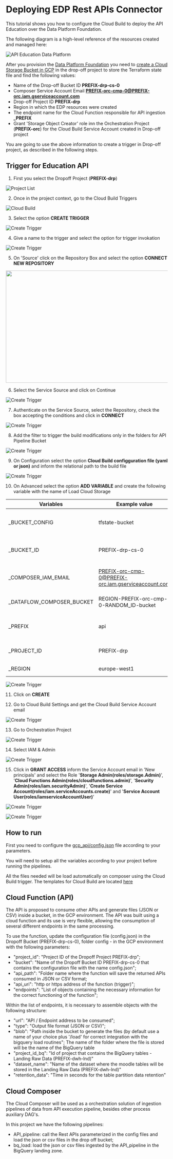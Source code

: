 # Deploying EDP Rest APIs Connector

This tutorial shows you how to configure the Cloud Build to deploy the API Education over the Data Platform Foundation.

The following diagram is a high-level reference of the resources created and managed here:

![API Education Data Platform](docs/img/API-Pipeline.drawio.png)

After you provision the [Data Platform Foundation](https://github.com/GoogleCloudPlatform/cloud-foundation-fabric/tree/master/blueprints/data-solutions/data-platform-foundations) you need to [create a Cloud Storage Bucket in GCP](https://cloud.google.com/storage/docs/creating-buckets) in the drop-off project to store the Terraform state file and find the following values:

- Name of the Drop-off Bucket ID **PREFIX-drp-cs-0**
- Composer Service Account Email **PREFIX-orc-cmp-0@PREFIX-orc.iam.gserviceaccount.com**
- Drop-off Project ID **PREFIX-drp**
- Region in which the EDP resources were created
- The endpoint name for the Cloud Function responsible for API ingestion **_PREFIX**
- Grant 'Storage Object Creator' role inn the Orchestration Project (**PREFIX-orc**) for the Cloud Build Service Account created in Drop-off project

You are going to use the above information to create a trigger in Drop-off project, as described in the following steps.

## Trigger for Education API

1. First you select the Dropoff Project (**PREFIX-drp**)

  ![Project List](docs/img/project-list.png)

2. Once in the project context, go to the Cloud Build Triggers

  ![Cloud Build](docs/img/cloud-build.png)

3. Select the option **CREATE TRIGGER**

  ![Create Trigger](docs/img/create-trigger.png)

4. Give a name to the trigger and select the option for trigger invokation

  ![Create Trigger](docs/img/create-trigger-2.png)

5. On 'Source' click on the Repository Box and select the option **CONNECT NEW REPOSITORY**

<p align="left">
    <img src="docs/img/create-trigger-3.png" width="600" height="350">
</p>

6. Select the Service Source and click on Continue

  ![Create Trigger](docs/img/create-trigger-4.png)

7. Authenticate on the Service Source, select the Repository, check the box accepting the conditions and click in **CONNECT**

  ![Create Trigger](docs/img/create-trigger-5.png)

8. Add the filter to trigger the build modifications only in the folders for API Pipeline Bucket

  ![Create Trigger](docs/img/create-trigger-6.png)

9. On Configuration select the option **Cloud Build configguration file (yaml or json)** and inform the relational path to the build file

  ![Create Trigger](docs/img/create-trigger-7.png)

10. On Advanced select the option **ADD VARIABLE** and create the following variable with the name of Load Cloud Storage

| Variables                 | Example value                                       | Description                         |
|---------------------------|-----------------------------------------------------|-------------------------------------|
| _BUCKET_CONFIG            | tfstate-bucket                                      | Bucket Name for Terraform tfstate   |
| _BUCKET_ID                | PREFIX-drp-cs-0                                     | Bucket Name of Drop-off environment |
| _COMPOSER_IAM_EMAIL       | PREFIX-orc-cmp-0@PREFIX-orc.iam.gserviceaccount.com | Composer Service Account email      |
| _DATAFLOW_COMPOSER_BUCKET | REGION-PREFIX-orc-cmp-0-RANDOM_ID-bucket            | Name of Composer Bucket             |
| _PREFIX                   | api                                                 | Name of Cloud Function prefix       |
| _PROJECT_ID               | PREFIX-drp                                          | ID of the Drop-off project          |
| _REGION                   | europe-west1                                        | Region of the deploy                |

  ![Create Trigger](docs/img/create-trigger-8.png)

11. Click on **CREATE**

12. Go to Cloud Build Settings and get the Cloud Build Service Account email

  ![Create Trigger](docs/img/create-trigger-9.png)

13. Go to Orchestration Project

  ![Create Trigger](docs/img/project-list-2.png)

14. Select IAM & Admin

  ![Create Trigger](docs/img/create-trigger-10.png)

15.  Click in **GRANT ACCESS** inform the Service Account email in 'New principals' and select the Role '**Storage Admin(roles/storage.Admin)**', '**Cloud Functions Admin(roles/cloudfunctions.admin)**', '**Security Admin(roles/iam.securityAdmin)**', '**Create Service Account(roles/iam.serviceAccounts.create)**' and '**Service Account User(roles/iamserviceAccountUser)**'

  ![Create Trigger](docs/img/create-trigger-11.png)

  ![Create Trigger](docs/img/create-trigger-11.1.png)


## How to run

First you need to configure the [gcp_api/config.json](gcp_api/config.json) file according to your parameters.

You will need to setup all the variables according to your project before running the pipelines.

All the files needed will be load automatically on composer using the Cloud Build trigger. The templates for Cloud Build are located [here](cloud-build)

## Cloud Function (API)

The API is proposed to consume other APIs and generate files (JSON or CSV) inside a bucket, in the GCP environment.
The API was built using a cloud function and its use is very flexible, allowing the consumption of several different endpoints in the same processing.

To use the function, update the configuration file (config.json) in the Dropoff Bucket (PREFIX-drp-cs-0), folder config - in the GCP environment with the following parameters:

- "project_id": "Project ID of the Dropoff Project PREFIX-drp";
- "bucket": "Name of the Dropoff Bucket ID PREFIX-drp-cs-0 that contains the configuration file with the name config.json";
- "api_path": "Folder name where the function will save the returned APIs consumed in JSON or CSV format;
- "api_uri": "http or https address of the function (trigger)";
- "endpoints": "List of objects containing the necessary information for the correct functioning of the function";

Within the list of endpoints, it is necessary to assemble objects with the following structure:

- "url": "API / Endpoint address to be consumed";
- "type": "Output file format (JSON or CSV)";
- "blob": "Path inside the bucket to generate the files (by default use a name of your choice plus '/load' for correct integration with the bigquery load routines"; The name of the folder where the file is stored will be the name of the BigQuery table
- "project_id_bq": "Id of project that contains the BigQuery tables - Landing Raw Data (PREFIX-dwh-lnd)"
- "dataset_name": "Name of the dataset where the moodle tables will be stored in the Landing Raw Data (PREFIX-dwh-lnd)"
- "retention_data": "Time in seconds for the table partition data retention"

## Cloud Composer

The Cloud Composer will be used as a orchestration solution of ingestion pipelines of data from API execution pipeline, besides other process auxiliary DAG's.

In this project we have the following pipelines:

- API_pipeline: call the Rest APIs parameterized in the config files and load the json or csv files in the drop off bucket;
- bq_load: load the json or csv files ingested by the API_pipeline in the BigQuery landing zone.
